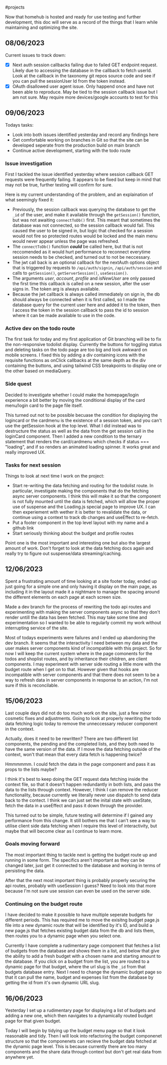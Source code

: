 #projects 

Now that homehub is hosted and ready for use testing and further development, this doc will serve as a record of the things that I learn while maintaining and optimizing the site. 

## 08/06/2023
Current issues to track down:
- [x] Next auth session callbacks failing due to failed GET endpoint request. Likely due to accessing the database in the callback to fetch userId. Look at the callback in the taxonomy git repos source code and see if you can pull the sessionUser Id from the token instead.
- [x] OAuth disallowed user agent issue. Only happend once and have not been able to reproduce. May be tied to the session callback issue but I am not sure. May require more devices/google accounts to test for this

## 09/06/2023
Todays tasks: 
- Look into both issues identified yesterday and record any findings here
- Get comfortable working on branches in Git so that the site can be developed seperate from the production build on main branch
- Continue active development, starting with the todo route

### Issue investigation
First I tackled the issue identified yesterday where session callback GET requests were frequently failing. It appears to be fixed but keep in mind that may not be true, further testing will confirm for sure. 

Here is my current understanding of the problem, and an explaination of what seemingly fixed it:
- Previously, the session callback was querying the database to get the `_id` of the user, and make it available through the `getSession()` function, but was not awaiting `connectToDb()` first. This meant that sometimes the  database was not connected, so the session callback would fail. This caused the user to be signed in, but logic that checked for a session would not fire so protected routes would be locked and the main menu would never appear unless the page was refreshed. 
- The `connectToDb()` function **_could_** be called here, but that is not reccomended as it would hurt performance to reconnect everytime session needs to be checked, and turned out to not be neccessary.
- The jwt call back is an optional callback for the nextAuth options object that is triggered by requests to `/api/auth/signin`, `/api/auth/session` and calls to `getSession()`, `getServerSession()`, `useSession()`.
- The arguments _user_, _account_, _profile_ and _isNewUser_ are only passed the first time this callback is called on a new session, after the user signs in. The token arg is always available.
- Because the jwt callback is always called immediately on sign in, the db should always be connected when it is first called, so I made the database query for the current user here and added it to the token, then I access the token in the session callback to pass the id to session where it can be made available to use in the code.

### Active dev on the todo route
The first task for today and my first application of Git branching will be to fix the non-responsive todolist display. Currently the buttons for toggling status and deleting tasks on the todo page are too big and look awkward on mobile screens. I fixed this by adding a div containing icons with the requisite functions as onClick callbacks at the same depth as the div containing the buttons, and using tailwind CSS breakpoints to display one or the other based on mediaQuery.

### Side quest
Decided to investigate whether I could make the homepage/login experience a bit better by moving the conditional display of the card menu/login card to the page file itself.

This turned out not to be possible becuase the condition for displaying the logincard or the cardmenu is the existence of a session token, and you can't use the getSession hook at the top level. What I did instead was to destructure the status as well as the data from the get session call in the loginCard component. Then I added a new condition to the ternary statement that renders the card/cardmenu which checks if status === "loading", and if so renders an animated loading spinner. It works great and really improved UX.

### Tasks for next session
Things to look at next time I work on the project:
- Start re-writing the data fetching and routing for the todolist route. In particular, investigate making the components that do the fetching async server components. I think this will make it so that the component is not fully mounted until the data is fetched, which will allow the proper use of suspense and the Loading.js special page to improve UX. I can then experiement with wether it is better to revalidate the data, or continue using a context to track db changes and useEffect to re-fetch.
- Put a footer component in the top level layout with my name and a github link
- Start seriously thinking about the budget and profile routes

Point one is the most important and interesting one but also the largest amount of work. Don't forget to look at the data fetching docs again and really try to figure out suspense/data streaming/caching.

## 12/06/2023
Spent a frustrating amount of time looking at a site footer today, ended up just going for a simple one and only having it display on the main page, as including it in the layout made it a nightmare to manage the spacing around the different elements on each page at each screen size.

Made a dev branch for the process of rewriting the todo api routes and experimenting with making the server components async so that they don't render untill the data has been fetched. This may take some time and experimentation so I wanted to be able to regularly commit my work without interrupting service of the site.

Most of todays experiments were failures and I ended up abandoning the dev branch. It seems that the interactivity I need between my data and the user makes server components kind of incompatible with this project. So for now I will keep the current system where in the page comonents for the todos and shoplist routes, and by inheritance their children, are client components. I may experiment with server side routing a little more with the budget route when I get on to that. However given that hooks are incompatible with server components and that there does not seem to be a way to refresh data in server components in response to an action, I'm not sure if this is reconcilable.

## 15/06/2023
Last couple days did not do too much work on the site, just a few minor cosmetic fixes and adjustments. Going to look at properly rewriting the todo data fetching logic today to remove the unneccessary reducer component in the context.

Actually, does it need to be rewritten? There are two different list components, the pending and the completed lists, and they both need to have the same version of the data. If I move the data fetching outside of the context, won't that mean that every data fetch is happening twice?

Hmmmmmm. I could fetch the data in the page component and pass it as props to the lists maybe?

I think it's best to keep doing the GET request data fetching inside the context file, so that it doesn't happen redundantly in both lists, and pass the data to the lists through context. However, I think I can remove the reducer functionality, because currently we literally never use dispatch to send data back to the contect. I think we can just set the inital state with useState, fetch the data in a useEffect and pass it down through the provider.

This turned out to be simple, future testing will determine if I gained any performance from this change. It still bothers me that I can't see a way to utilise client side data fetching when I require this level of interactivity, but maybe that will become clear as I continue to learn more.

### Goals moving forward
The most important thing to tackle next is getting the budget route up and running in some form. The specifics aren't important as they can be changed later, just get it connected to the database and working in terms of persisting the data.

After that the next most important thing is probably properly securing the api routes, probably with useSession I guess? Need to look into that more because I'm not sure use session can even be used on the server side.

### Continuing on the budget route
I have decided to make it possible to have multiple seperate budgets for different periods. This has required me to move the exisitng budget page.js file into a new dynamic route that will be identified by it's ID, and build a new page.js that fetches existing budget data from the db and lists them, then routes you to a dynamic page when you select one. 

Currently I have complete a rudimentary  page component that fetches a list of budgets from the database and shows them in a list, and below that give the ability to add a fresh budget with a chosen name and starting amount to the database. If you click on a budget from the list, you are routed to a dynamic page for that budget, where the url slug is the `_id` from that budgets database entry. Next I need to change the dynamic budget page so that it can pull the name, budget and expenses list from the database by getting the id from it's own dynamic URL slug.

## 16/06/2023
Yesterday I set up a rudimentary page for displaying a list of budgets and adding a new one, which then navigates to a dynamically routed budget page for that given budget.

Today I will begin by tidying up the budget menu page so that it look reasonable and tidy. Then I will look into refactoring the budget componenet structure so that the componenets can recieve the budget data fetched at the dynamic page level. This is because currently there are too many components and the share data through context but don't get real data from anywhere yet.